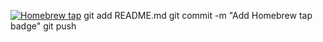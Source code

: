 [![Homebrew tap](https://img.shields.io/badge/homebrew-tap-blue)](https://github.com/gamesms/homebrew-gamesms1)
git add README.md
git commit -m "Add Homebrew tap badge"
git push

